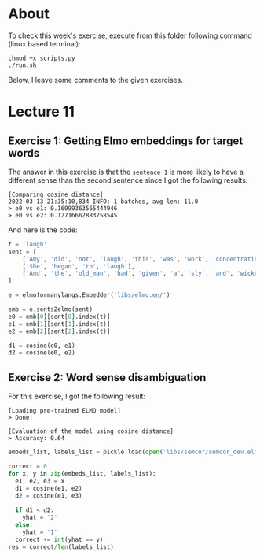 # About
To check this week's exercise, execute from this folder following command (linux based terminal):

```
chmod +x scripts.py
./run.sh
```

Below, I leave some comments to the given exercises.

# Lecture 11
## Exercise 1: Getting Elmo embeddings for target words
The answer in this exercise is that the `sentence 1` is more likely to have
a different sense than the second sentence since I got the following results:

```
[Comparing cosine distance]
2022-03-13 21:35:10,834 INFO: 1 batches, avg len: 11.0
> e0 vs e1: 0.16099363565444946
> e0 vs e2: 0.12716662883758545
```

And here is the code:

```py
t = 'laugh'
sent = [
    ['Amy', 'did', 'not', 'laugh', 'this', 'was', 'work', 'concentration', 'achievement'],
    ['She', 'began', 'to', 'laugh'],
    ['And', 'the', 'old_man', 'had', 'given', 'a', 'sly', 'and', 'wicked', 'laugh', 'and', 'said', 'Hell', 'yes']
]

e = elmoformanylangs.Embedder('libs/elmo.en/')

emb = e.sents2elmo(sent)
e0 = emb[0][sent[0].index(t)]
e1 = emb[1][sent[1].index(t)]
e2 = emb[2][sent[2].index(t)]

d1 = cosine(e0, e1)
d2 = cosine(e0, e2)
```

## Exercise 2: Word sense disambiguation

For this exercise, I got the following result:

```
[Loading pre-trained ELMO model]
> Done!

[Evaluation of the model using cosine distance]
> Accuracy: 0.64
```

```py
embeds_list, labels_list = pickle.load(open('libs/semcor/semcor_dev.elmo.pickle', 'rb')) 

correct = 0
for x, y in zip(embeds_list, labels_list):
  e1, e2, e3 = x
  d1 = cosine(e1, e2)
  d2 = cosine(e1, e3)
  
  if d1 < d2:
    yhat = '2'
  else:
    yhat = '1' 
  correct += int(yhat == y)
res = correct/len(labels_list)
```

